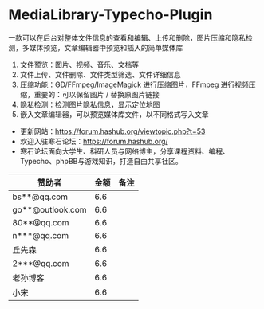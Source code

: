 # MediaLibrary-Typecho-Plugin
一款可以在后台对整体文件信息的查看和编辑、上传和删除，图片压缩和隐私检测，多媒体预览，文章编辑器中预览和插入的简单媒体库

1. 文件预览：图片、视频、音乐、文档等
2. 文件上传、文件删除、文件类型筛选、文件详细信息
3. 压缩功能：GD/FFmpeg/ImageMagick 进行压缩图片，FFmpeg 进行视频压缩，重要的：可以保留图片 / 替换原图片链接
4. 隐私检测：检测图片隐私信息，显示定位地图
5. 嵌入文章编辑器，可以预览媒体库文件，以不同格式写入文章

- 更新网站：https://forum.hashub.org/viewtopic.php?t=53
- 欢迎入驻寒石论坛：https://forum.hashub.org/
- 寒石论坛面向大学生、科研人员与网络博主，分享课程资料、编程、Typecho、phpBB与游戏知识，打造自由共享社区。

| 赞助者              | 金额  | 备注  |
| ---------------- | --- | --- |
| bs**@qq.com      | 6.6 |     |
| go**@outlook.com | 6.6 |     |
| 80**@qq.com      | 6.6 |     |
| n***@qq.com      | 6.6 |     |
| 丘先森              | 6.6 |     |
| 2***@qq.com      | 6.6 |     |
| 老孙博客             | 6.6 |     |
| 小宋               |   6.6  |     |
